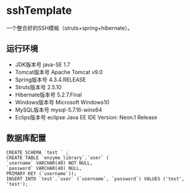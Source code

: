 # sshTemplate
一个整合好的SSH模板（struts+spring+hibernate）。
## 运行环境
- JDK版本号 java-SE 1.7
- Tomcat版本号 Apache Tomcat v9.0
- Spring版本号 4.3.4.RELEASE
- Struts版本号 2.5.10
- Hibernate版本号 5.2.7.Final
- Windows版本号 Microsoft Windows10
- MySQL版本号 mysql-5.7.16-winx64
- Eclips版本号 eclipse Java EE IDE Version: Neon.1 Release

## 数据库配置
```
CREATE SCHEMA `test ` ;
CREATE TABLE `enzyme_library`.`user` (
`username` VARCHAR(40) NOT NULL,
`password` VARCHAR(40) NULL,
PRIMARY KEY (`username`));
INSERT INTO `test`.`user` (`username`, `password`) VALUES ('test', 'test');
```